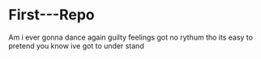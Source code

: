 # First---Repo
Am i ever gonna dance again guilty feelings got no rythum tho its easy to pretend you know ive got to under stand

